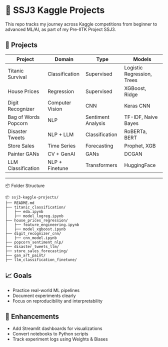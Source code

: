 # 🧠 SSJ3 Kaggle Projects

This repo tracks my journey across Kaggle competitions from beginner to advanced ML/AI, as part of my Pre-IITK Project SSJ3.

## 🚀 Projects

| Project | Domain | Type | Models |
|--------|--------|------|--------|
| Titanic Survival | Classification | Supervised | Logistic Regression, Trees |
| House Prices | Regression | Supervised | XGBoost, Ridge |
| Digit Recognizer | Computer Vision | CNN | Keras CNN |
| Bag of Words Popcorn | NLP | Sentiment Analysis | TF-IDF, Naive Bayes |
| Disaster Tweets | NLP + LLM | Classification | RoBERTa, BERT |
| Store Sales | Time Series | Forecasting | Prophet, XGB |
| Painter GANs | CV + GenAI | GANs | DCGAN |
| LLM Classification | NLP + Finetune | Transformers | HuggingFace |

---

📦 Folder Structure

```
📦 ssj3-kaggle-projects/
├── README.md
├── titanic_classification/
│   ├── eda.ipynb
│   ├── model_logreg.ipynb
├── house_prices_regression/
│   ├── feature_engineering.ipynb
│   ├── model_xgboost.ipynb
├── digit_recognizer_cnn/
│   ├── cnn_model.ipynb
├── popcorn_sentiment_nlp/
├── disaster_tweets_llm/
├── store_sales_forecasting/
├── gan_art_paint/
├── llm_classification_finetune/

```

## 📈 Goals
- Practice real-world ML pipelines
- Document experiments clearly
- Focus on reproducibility and interpretability

## 🧩 Enhancements
- Add Streamlit dashboards for visualizations
- Convert notebooks to Python scripts
- Track experiment logs using Weights & Biases
